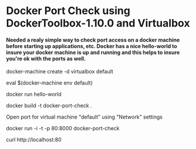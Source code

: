 # Docker Port Check using DockerToolbox-1.10.0 and Virtualbox

#### Needed a realy simple way to check port access on a docker machine before starting up applications, etc.  Docker has a nice hello-world to insure your docker machine is up and running and this helps to insure you're ok with the ports as well.



docker-machine create -d virtualbox default

eval $(docker-machine env default)

docker run hello-world

docker build -t docker-port-check .

Open port for virtual machine "default" using "Network" settings

docker run -i -t -p 80:8000 docker-port-check

curl http://localhost:80

